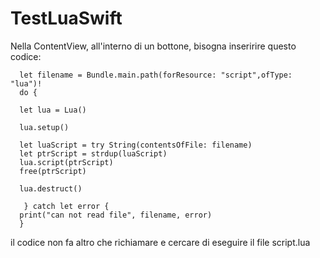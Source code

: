 # TestLuaSwift
Nella ContentView, all'interno di un bottone, bisogna inseririre questo codice:


                             
      let filename = Bundle.main.path(forResource: "script",ofType: "lua")!
      do {

      let lua = Lua()

      lua.setup()

      let luaScript = try String(contentsOfFile: filename)
      let ptrScript = strdup(luaScript)
      lua.script(ptrScript)
      free(ptrScript)

      lua.destruct()

       } catch let error {
      print("can not read file", filename, error)
      }


il codice non fa altro che richiamare e cercare di eseguire il file script.lua
